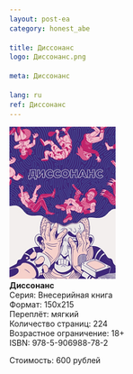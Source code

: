 ```yaml
---
layout: post-ea
category: honest_abe

title: Диссонанс
logo: Диссонанс.png

meta: Диссонанс

lang: ru
ref: Диссонанс
---
```


<a data-fancybox="gallery" href="/img/honest_abe/Диссонанс.png"><img src="/img/honest_abe/Диссонанс.png" alt=""></a>  
**Диссонанс**  
Серия: Внесерийная книга  
Формат: 150х215  
Переплёт: мягкий  
Количество страниц: 224  
Возрастное ограничение: 18+  
ISBN: 978-5-906988-78-2

Стоимость: 600 рублей
